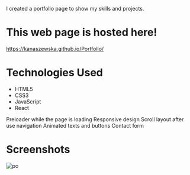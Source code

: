 I created a portfolio page to show my skills and projects.

# This web page is hosted here!
https://kanaszewska.github.io/Portfolio/

# Technologies Used
* HTML5
* CSS3
* JavaScript
* React


Preloader while the page is loading
Responsive design
Scroll layout after use navigation
Animated texts and buttons
Contact form

# Screenshots

![po](https://user-images.githubusercontent.com/106904594/202896968-a88556e0-6d2e-4e42-afe7-e5a40a075bd7.png)
